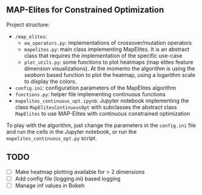 ## MAP-Elites for Constrained Optimization

Project structure:

- `/map_elites`:
	- `ea_operators.py`: implementations of crossover/mutation operators
	- `mapelites.py`: main class implementing MapElites. It is an abstract class that requires the implementation of the specific use-case
	- `plot_utils.py`: some functions to plot heatmaps (map elites feature dimension visualizations). At the momento the algorithm is using the *seaborn* based function to plot the heatmap, using a logarithm scale to display the colors.
- `config.ini`: configuration parameters of the MapElites algorithm
- `functions.py`: helper file implementing continuous functions
- `mapelites_continuous_opt.ipynb`: Jupyter notebook implementing the class `MapElitesContinuousOpt` with subclasses the abstract class `MapElites` to use MAP-Elites with continuous constrained optimization

To play with the algorithm, just change the parameters in the `config.ini` file and run the cells in the Jupyter notebook, or run the `mapelites_continuous_opt.py` script.

## TODO

- [ ] Make heatmap plotting available for > 2 dimensions
- [ ] Add config file (logging.ini) based logging
- [ ] Manage inf values in Bokeh
